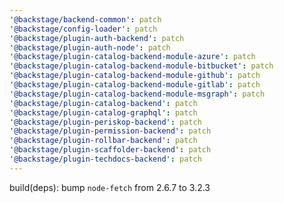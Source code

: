 ```yaml
---
'@backstage/backend-common': patch
'@backstage/config-loader': patch
'@backstage/plugin-auth-backend': patch
'@backstage/plugin-auth-node': patch
'@backstage/plugin-catalog-backend-module-azure': patch
'@backstage/plugin-catalog-backend-module-bitbucket': patch
'@backstage/plugin-catalog-backend-module-github': patch
'@backstage/plugin-catalog-backend-module-gitlab': patch
'@backstage/plugin-catalog-backend-module-msgraph': patch
'@backstage/plugin-catalog-backend': patch
'@backstage/plugin-catalog-graphql': patch
'@backstage/plugin-periskop-backend': patch
'@backstage/plugin-permission-backend': patch
'@backstage/plugin-rollbar-backend': patch
'@backstage/plugin-scaffolder-backend': patch
'@backstage/plugin-techdocs-backend': patch
---
```


build(deps): bump `node-fetch` from 2.6.7 to 3.2.3
